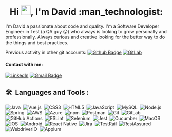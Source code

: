 <h1 align="center">Hi <img src="https://media.giphy.com/media/hvRJCLFzcasrR4ia7z/giphy.gif" width="30px">, I'm David :man_technologist:</h1>
<!--p align="center"><img src="https://media.giphy.com/media/dWesBcTLavkZuG35MI/giphy.gif" width="600" height="300"  /></p-->

I'm David a passionate about code and quality. I'm a Software Developer Engineer in Test (a QA guy :stuck_out_tongue_winking_eye:) who always is looking to grow personally and professionally. Always curious and creative looking for the better way to do the things and best practices.

Previous activity in other git accounts: [![Github Badge](https://img.shields.io/badge/-davidmarcas-black?style=flat-square&logo=Github&logoColor=white&link=https://github.com/davidmarcas)](https://github.com/davidmarcas) [![GitLab](https://img.shields.io/badge/GitLab-FC6D26?logo=gitlab&logoColor=fff)](https://gitlab.com/dmarcas)
&nbsp;
#### Contact with me:
[![LinkedIn](https://custom-icon-badges.demolab.com/badge/LinkedIn-0A66C2?logo=linkedin-white&logoColor=fff)](https://www.linkedin.com/in/dmarcas/)
[![Gmail Badge](https://img.shields.io/badge/-david.marcas@gmail.com-c14438?style=flat-square&logo=Gmail&logoColor=white&link=mailto:david.marcas@gmail.com)](mailto:david.marcas@gmail.com)

## 🛠 &nbsp;Languages and Tools :

<p>
  <img src="https://img.shields.io/badge/Java-007396?style=for-the-badge&logo=java&logoColor=white" title="Java" alt="Java"/>&nbsp;
  <img src="https://img.shields.io/badge/Vue.js-4FC08D?style=for-the-badge&logo=vue.js&logoColor=white" title="Vue.js" alt="Vue.js"/>&nbsp;
  <img src="https://img.shields.io/badge/CSS3-1572B6?style=for-the-badge&logo=css3&logoColor=white" title="CSS3" alt="CSS3"/>&nbsp;
  <img src="https://img.shields.io/badge/HTML5-E34F26?style=for-the-badge&logo=html5&logoColor=white" title="HTML5" alt="HTML5"/>&nbsp;
  <img src="https://img.shields.io/badge/JavaScript-F7DF1E?style=for-the-badge&logo=javascript&logoColor=black" title="JavaScript" alt="JavaScript"/>&nbsp;
  <img src="https://img.shields.io/badge/MySQL-4479A1?style=for-the-badge&logo=mysql&logoColor=white" title="MySQL" alt="MySQL"/>&nbsp;
  <img src="https://img.shields.io/badge/Node.js-339933?style=for-the-badge&logo=node.js&logoColor=white" title="Node.js" alt="Node.js"/>&nbsp;
  <img src="https://img.shields.io/badge/Spring-6DB33F?style=for-the-badge&logo=spring&logoColor=white" title="Spring" alt="Spring"/>&nbsp;
  <img src="https://img.shields.io/badge/AWS-232F3E?style=for-the-badge&logo=amazon-aws&logoColor=white" title="AWS" alt="AWS"/>&nbsp;
  <img src="https://img.shields.io/badge/Azure-0078D4?style=for-the-badge&logo=microsoft-azure&logoColor=white" title="Azure" alt="Azure"/>&nbsp;
  <img src="https://img.shields.io/badge/NPM-CB3837?style=for-the-badge&logo=npm&logoColor=white" title="npm" alt="npm"/>&nbsp;
  <img src="https://img.shields.io/badge/Postman-FF6C37?style=for-the-badge&logo=postman&logoColor=white" title="Postman" alt="Postman"/>&nbsp;
  <img src="https://img.shields.io/badge/Git-F05032?style=for-the-badge&logo=git&logoColor=white" title="Git" alt="Git"/>&nbsp;
  <img src="https://img.shields.io/badge/GitLab-FC6D26?style=for-the-badge&logo=gitlab&logoColor=white" title="GitLab" alt="GitLab"/>&nbsp;
  <img src="https://img.shields.io/badge/GitHub_Actions-2088FF?style=for-the-badge&logo=github-actions&logoColor=white" title="GitHub Actions" alt="GitHub Actions"/>&nbsp;
  <img src="https://img.shields.io/badge/ESLint-4B32C3?style=for-the-badge&logo=eslint&logoColor=white" title="ESLint" alt="ESLint"/>&nbsp;
  <img src="https://img.shields.io/badge/Selenium-43B02A?style=for-the-badge&logo=selenium&logoColor=white" title="Selenium" alt="Selenium"/>&nbsp;
  <img src="https://img.shields.io/badge/Jest-C21325?style=for-the-badge&logo=jest&logoColor=white" title="Jest" alt="Jest"/>&nbsp;
  <img src="https://img.shields.io/badge/Cucumber-23D96C?style=for-the-badge&logo=cucumber&logoColor=white" title="Cucumber" alt="Cucumber"/>&nbsp;
  <img src="https://img.shields.io/badge/MacOS-000000?style=for-the-badge&logo=apple&logoColor=white" title="MacOS" alt="MacOS"/>&nbsp;
  <img src="https://img.shields.io/badge/iOS-000000?style=for-the-badge&logo=ios&logoColor=white" title="iOS" alt="iOS"/>&nbsp;
  <img src="https://img.shields.io/badge/Android-3DDC84?style=for-the-badge&logo=android&logoColor=white" title="Android" alt="Android"/>&nbsp;
  <img src="https://img.shields.io/badge/React_Native-61DAFB?style=for-the-badge&logo=react&logoColor=black" title="React Native" alt="React Native"/>&nbsp;
  <img src="https://img.shields.io/badge/Jira-0052CC?style=for-the-badge&logo=jira&logoColor=white" title="Jira" alt="Jira"/>&nbsp;
  <img src="https://img.shields.io/badge/TestRail-009688?style=for-the-badge&logo=testrail&logoColor=white" title="TestRail" alt="TestRail"/>&nbsp;
  <img src="https://img.shields.io/badge/RestAssured-4CAF50?style=for-the-badge&logo=rest-assured&logoColor=white" title="RestAssured" alt="RestAssured"/>&nbsp;
  <img src="https://img.shields.io/badge/WebdriverIO-EA5906?style=for-the-badge&logo=WebdriverIO&logoColor=white" title="WebdriverIO"/>&nbsp;
  <img src="https://img.shields.io/badge/Appium-EE376D?style=for-the-badge&logo=Appium&logoColor=white" title="Appium"/>&nbsp;
</p>

<!---
--### 🔥 &nbsp; My Stats :
[![GitHub Streak](http://github-readme-streak-stats.herokuapp.com?user=dmarcas&theme=dark&background=000000)](https://git.io/streak-stats)

[![Top Langs](https://github-readme-stats.vercel.app/api/top-langs/?username=dmarcas&layout=compact&theme=vision-friendly-dark)](https://github.com/anuraghazra/github-readme-stats)
-->

#
<p align="center"><img src="https://komarev.com/ghpvc/?username=davidmarcas&style=flat-square&color=blue" alt=""></p>
